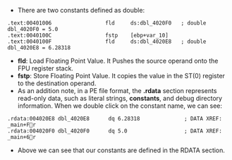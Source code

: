 - There are two constants defined as double:

```assembly
.text:00401006                 fld     ds:dbl_4020F0   ; double dbl_4020F0 = 5.0
.text:0040100C                 fstp    [ebp+var_10]
.text:0040100F                 fld     ds:dbl_4020E8   ; double dbl_4020E8 = 6.28318
```
- **fld**: Load Floating Point Value. It Pushes the source operand onto the FPU register stack.
- **fstp**:  Store Floating Point Value. It copies the value in the ST(0) register to the destination operand.
- As an addition note, in a PE file format, the **.rdata** section represents read-only data, such as literal strings, **constants**, and debug directory information. When we double click on the constant name, we can see:
```assembly
.rdata:004020E8 dbl_4020E8      dq 6.28318              ; DATA XREF: _main+Fr
.rdata:004020F0 dbl_4020F0      dq 5.0                  ; DATA XREF: _main+6r
```
- Above we can see that our constants are defined in the RDATA section.

